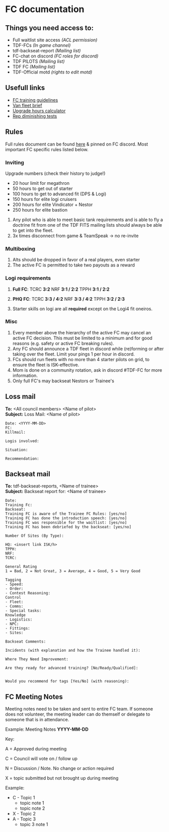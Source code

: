 # FC documentation

## Things you need access to:

- Full waitlist site access _(ACL permission)_
- TDF-FCs _(In game channel)_
- tdf-backseat-report _(Mailing list)_
- FC-chat on discord _(FC roles for discord)_
- TDF PILOTS _(Mailing list)_
- TDF FC _(Mailing list)_
- TDF-Official motd _(rights to edit motd)_

## Usefull links

- [FC training guidelines](https://docs.google.com/document/d/1C2ORQsVMFmiyYCPaFMOZ0ZskeRNlpYy4oLu9Z65XMcs/edit)
- [Van fleet brief](https://docs.google.com/document/d/1jweH42wDMwT2vn4JAcyBEJ5UIOOxRVcTMiQas7mq7X0/edit)
- [Upgrade hours calculator](https://docs.google.com/spreadsheets/d/1DtKVRmad5DVM9EmCC46LOARRJw0pIjjHUNbr0nizZu8/edit?usp=sharing)
- [Rep diminishing tests](https://www.dropbox.com/s/pv80oowbtr3o9xp/Rep%20dimishing.xlsx?dl=0)

## Rules

Full rules document can be found [here](https://docs.google.com/document/d/1_jfuNqXm7LVW5EzO5IY76gdd9coSkZAcT8U2jXX4SE8/edit) & pinned on FC discord. Most important FC specific rules listed below.

### Inviting

Upgrade numbers (check their history to judge!)

- 20 hour limit for megathron
- 50 hours to get out of starter
- 100 hours to get to advanced fit (DPS & Logi)
- 150 hours for elite logi cruisers
- 200 hours for elite Vindicator + Nestor
- 250 hours for elite bastion

1. Any pilot who is able to meet basic tank requirements and is able to fly a doctrine fit from one of the TDF FITS mailing lists should always be able to get into the fleet.
1. 3x times disconnect from game & TeamSpeak -> no re-invite

### Multiboxing

1. Alts should be dropped in favor of a real players, even starter
2. The active FC is permitted to take two payouts as a reward

### Logi requirements

1. **Full FC**: TCRC **3:2** NRF **3:1 / 2:2** TPPH **3:1 / 2:2**
1. **PHQ FC**: TCRC **3:3 / 4:2** NRF **3:3 / 4:2** TPPH **3:2 / 2:3**

1. Starter skills on logi are all **required** except on the Logi4 fit oneiros.

### Misc

1. Every member above the hierarchy of the active FC may cancel an active FC decision. This must be limited to a minimum and for good reasons (e.g. safety or active FC breaking rules).
2. Any FC should announce a TDF fleet in discord while (re)forming or after taking over the fleet. Limit your pings 1 per hour in discord.
3. FCs should run fleets with no more than 4 starter pilots on grid, to ensure the fleet is ISK-effective.
4. Mom is done on a community rotation, ask in discord #TDF-FC for more information.
5. Only full FC's may backseat Nestors or Trainee's

## Loss mail

**To:** \<All council members> \<Name of pilot>  
**Subject:** Loss Mail: \<Name of pilot>

```
Date: <YYYY-MM-DD>
FC:
Killmail:

Logis involved:

Situation:

Recommendation:
```

## Backseat mail

**To:** tdf-backseat-reports, \<Name of trainee>  
**Subject:** Backseat report for: \<Name of trainee>

```
Date:
Training Fc:
Backseat:
Training FC is aware of the Trainee FC Rules: [yes/no]
Training FC has done the introduction speech: [yes/no]
Training FC was responsible for the waitlist: [yes/no]
Training FC has been debriefed by the backseat: [yes/no]

Number Of Sites (By Type):

HQ: <insert link ISK/h>
TPPH:
NRF:
TCRC:

General Rating
1 = Bad, 2 = Not Great, 3 = Average, 4 = Good, 5 = Very Good

Tagging
- Speed:
- Order:
- Contest Reasoning:
Control
- Fleet:
- Comms:
- Special tasks:
Knowledge
- Logistics:
- NPC:
- Fittings:
- Sites:

Backseat Comments:

Incidents (with explanation and how the Trainee handled it):

Where They Need Improvement:

Are they ready for advanced training? [No/Ready/Qualified]:


Would you recommend for tags [Yes/No] (with reasoning):
```

## FC Meeting Notes

Meeting notes need to be taken and sent to entire FC team.
If someone does not volunteer, the meeting leader can do themself or delegate to someone that is in attendance.

Example:
Meeting Notes **YYYY-MM-DD**

Key:

A = Approved during meeting

C = Council will vote on / follow up

N = Discussion / Note. No change or action required

X = topic submitted but not brought up during meeting

Example:

- C - Topic 1
  - topic note 1
  - topic note 2
- X - Topic 2
- A - Topic 3
  - topic 3 note 1
